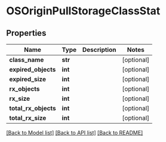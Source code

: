 # OSOriginPullStorageClassStat

## Properties
Name | Type | Description | Notes
------------ | ------------- | ------------- | -------------
**class_name** | **str** |  | [optional] 
**expired_objects** | **int** |  | [optional] 
**expired_size** | **int** |  | [optional] 
**rx_objects** | **int** |  | [optional] 
**rx_size** | **int** |  | [optional] 
**total_rx_objects** | **int** |  | [optional] 
**total_rx_size** | **int** |  | [optional] 

[[Back to Model list]](../README.md#documentation-for-models) [[Back to API list]](../README.md#documentation-for-api-endpoints) [[Back to README]](../README.md)


